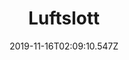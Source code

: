 ---
title: Luftslott
artist: Ugress
date: 2019-11-16T02:09:10.547Z
cover: tumblr_od9bkx4mqi1vfaqyoo1_1280.jpg
styles:
  - Electronica
  - Trip hop
links:
  spotify: https://open.spotify.com/album/0BNXjPPSFrB80ea1ThuNWS?si=KXNTSQX2RnSvnRsYEshMxQ
  youtube: https://music.youtube.com/watch?v=nxbi65EbyvY
  applemusic: https://itunes.apple.com/us/album/luftslott-ep/490499534?uo=4
  soundcloud: ""
  bandcamp: https://ugress.bandcamp.com/album/luftslott-ep
  googleplay: https://play.google.com/music/m/Bseewkyi6awsnc57gkzcouear2i?signup_if_needed=1
  deezer: https://www.deezer.com/album/1634289
---